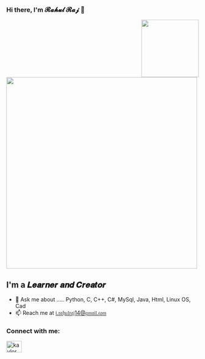 ### Hi there, I'm 𝓡𝓪𝓱𝓾𝓵 𝓡𝓪𝓳 👋

<img align='right' src='https://github.com/Rishit-dagli/Rishit-dagli/blob/master/images/octocat-anime.gif' width='150"'>
<img align='center' src='https://github.com/Eilaluth/Eilaluth/blob/main/img/AboutMe-elaina.png' width='500"'>

## I'm a 𝑳𝒆𝒂𝒓𝒏𝒆𝒓 𝒂𝒏𝒅 𝑪𝒓𝒆𝒂𝒕𝒐𝒓

- 💬 Ask me about ..... Python, C, C++, C#, MySql, Java, Html, Linux OS, Cad
- 📫 Reach me at 𝔦.𝔯𝔞𝔥𝔲𝔩𝔯𝔞𝔧14@𝔤𝔪𝔞𝔦𝔩.𝔠𝔬𝔪

### Connect with me:

<a href="https://instagram.com/kaylor__x" target="blank"><img align="center" src="https://raw.githubusercontent.com/rahuldkjain/github-profile-readme-generator/master/src/images/icons/Social/instagram.svg" alt="kaylor__x" height="30" width="40" /></a>
